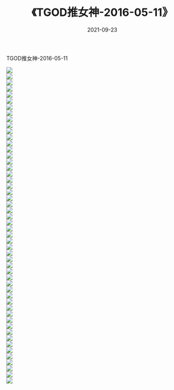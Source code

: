 ﻿---
layout: post
title:  《TGOD推女神-2016-05-11》
date:   2021-09-23
img: http://img.660000.xyz/Sharelink/网络美图/2021/TGOD推女神-2016-05-11/000.jpg
categories: [美女, 清纯, 唯美]
---

TGOD推女神-2016-05-11

  ![](http://img.660000.xyz/Sharelink/网络美图/2021/TGOD推女神-2016-05-11/001.jpg) <br> ![](http://img.660000.xyz/Sharelink/网络美图/2021/TGOD推女神-2016-05-11/002.jpg) <br> ![](http://img.660000.xyz/Sharelink/网络美图/2021/TGOD推女神-2016-05-11/003.jpg) <br> ![](http://img.660000.xyz/Sharelink/网络美图/2021/TGOD推女神-2016-05-11/004.jpg) <br> ![](http://img.660000.xyz/Sharelink/网络美图/2021/TGOD推女神-2016-05-11/005.jpg) <br> ![](http://img.660000.xyz/Sharelink/网络美图/2021/TGOD推女神-2016-05-11/006.jpg) <br> ![](http://img.660000.xyz/Sharelink/网络美图/2021/TGOD推女神-2016-05-11/007.jpg) <br> ![](http://img.660000.xyz/Sharelink/网络美图/2021/TGOD推女神-2016-05-11/008.jpg) <br> ![](http://img.660000.xyz/Sharelink/网络美图/2021/TGOD推女神-2016-05-11/009.jpg) <br> ![](http://img.660000.xyz/Sharelink/网络美图/2021/TGOD推女神-2016-05-11/010.jpg) <br> ![](http://img.660000.xyz/Sharelink/网络美图/2021/TGOD推女神-2016-05-11/011.jpg) <br> ![](http://img.660000.xyz/Sharelink/网络美图/2021/TGOD推女神-2016-05-11/012.jpg) <br> ![](http://img.660000.xyz/Sharelink/网络美图/2021/TGOD推女神-2016-05-11/013.jpg) <br> ![](http://img.660000.xyz/Sharelink/网络美图/2021/TGOD推女神-2016-05-11/014.jpg) <br> ![](http://img.660000.xyz/Sharelink/网络美图/2021/TGOD推女神-2016-05-11/015.jpg) <br> ![](http://img.660000.xyz/Sharelink/网络美图/2021/TGOD推女神-2016-05-11/016.jpg) <br> ![](http://img.660000.xyz/Sharelink/网络美图/2021/TGOD推女神-2016-05-11/017.jpg) <br> ![](http://img.660000.xyz/Sharelink/网络美图/2021/TGOD推女神-2016-05-11/018.jpg) <br> ![](http://img.660000.xyz/Sharelink/网络美图/2021/TGOD推女神-2016-05-11/019.jpg) <br> ![](http://img.660000.xyz/Sharelink/网络美图/2021/TGOD推女神-2016-05-11/020.jpg) <br> ![](http://img.660000.xyz/Sharelink/网络美图/2021/TGOD推女神-2016-05-11/021.jpg) <br> ![](http://img.660000.xyz/Sharelink/网络美图/2021/TGOD推女神-2016-05-11/022.jpg) <br> ![](http://img.660000.xyz/Sharelink/网络美图/2021/TGOD推女神-2016-05-11/023.jpg) <br> ![](http://img.660000.xyz/Sharelink/网络美图/2021/TGOD推女神-2016-05-11/024.jpg) <br> ![](http://img.660000.xyz/Sharelink/网络美图/2021/TGOD推女神-2016-05-11/025.jpg) <br> ![](http://img.660000.xyz/Sharelink/网络美图/2021/TGOD推女神-2016-05-11/026.jpg) <br> ![](http://img.660000.xyz/Sharelink/网络美图/2021/TGOD推女神-2016-05-11/027.jpg) <br> ![](http://img.660000.xyz/Sharelink/网络美图/2021/TGOD推女神-2016-05-11/028.jpg) <br> ![](http://img.660000.xyz/Sharelink/网络美图/2021/TGOD推女神-2016-05-11/029.jpg) <br> ![](http://img.660000.xyz/Sharelink/网络美图/2021/TGOD推女神-2016-05-11/030.jpg) <br> ![](http://img.660000.xyz/Sharelink/网络美图/2021/TGOD推女神-2016-05-11/031.jpg) <br> ![](http://img.660000.xyz/Sharelink/网络美图/2021/TGOD推女神-2016-05-11/032.jpg) <br> ![](http://img.660000.xyz/Sharelink/网络美图/2021/TGOD推女神-2016-05-11/033.jpg) <br> ![](http://img.660000.xyz/Sharelink/网络美图/2021/TGOD推女神-2016-05-11/034.jpg) <br> ![](http://img.660000.xyz/Sharelink/网络美图/2021/TGOD推女神-2016-05-11/035.jpg) <br> ![](http://img.660000.xyz/Sharelink/网络美图/2021/TGOD推女神-2016-05-11/036.jpg) <br> ![](http://img.660000.xyz/Sharelink/网络美图/2021/TGOD推女神-2016-05-11/037.jpg) <br> ![](http://img.660000.xyz/Sharelink/网络美图/2021/TGOD推女神-2016-05-11/038.jpg) <br> ![](http://img.660000.xyz/Sharelink/网络美图/2021/TGOD推女神-2016-05-11/039.jpg) <br> ![](http://img.660000.xyz/Sharelink/网络美图/2021/TGOD推女神-2016-05-11/040.jpg) <br> ![](http://img.660000.xyz/Sharelink/网络美图/2021/TGOD推女神-2016-05-11/041.jpg) <br> ![](http://img.660000.xyz/Sharelink/网络美图/2021/TGOD推女神-2016-05-11/042.jpg) <br> ![](http://img.660000.xyz/Sharelink/网络美图/2021/TGOD推女神-2016-05-11/043.jpg) <br> ![](http://img.660000.xyz/Sharelink/网络美图/2021/TGOD推女神-2016-05-11/044.jpg) <br> ![](http://img.660000.xyz/Sharelink/网络美图/2021/TGOD推女神-2016-05-11/045.jpg) <br> ![](http://img.660000.xyz/Sharelink/网络美图/2021/TGOD推女神-2016-05-11/046.jpg) <br> ![](http://img.660000.xyz/Sharelink/网络美图/2021/TGOD推女神-2016-05-11/047.jpg) <br> ![](http://img.660000.xyz/Sharelink/网络美图/2021/TGOD推女神-2016-05-11/048.jpg) <br> ![](http://img.660000.xyz/Sharelink/网络美图/2021/TGOD推女神-2016-05-11/049.jpg) <br> ![](http://img.660000.xyz/Sharelink/网络美图/2021/TGOD推女神-2016-05-11/050.jpg) <br> ![](http://img.660000.xyz/Sharelink/网络美图/2021/TGOD推女神-2016-05-11/051.jpg) <br> ![](http://img.660000.xyz/Sharelink/网络美图/2021/TGOD推女神-2016-05-11/052.jpg) <br>